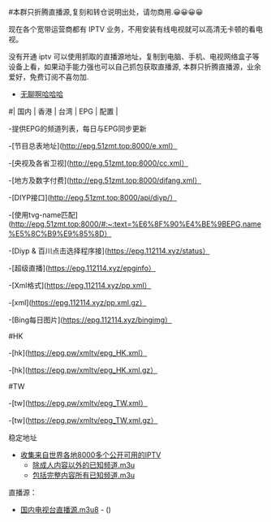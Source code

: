#本群只折腾直播源,复刻和转仓说明出处，请勿商用.😀😀😀😀

现在各个宽带运营商都有 IPTV 业务，不用安装有线电视就可以高清无卡顿的看电视。

没有开通 iptv 可以使用抓取的直播源地址，复制到电脑、手机、电视网络盒子等设备上看，如果动手能力强也可以自己抓包获取直播源, 本群只折腾直播源，业余爱好，免费订阅不喜勿加.

- [无聊啊哈哈哈](https://jq.qq.com/?_wv=1027&k=0C7nTzpv)


#| 国内 | 香港 | 台湾 | EPG | 配置 |



-提供EPG的频道列表，每日与EPG同步更新

-[节目总表地址](http://epg.51zmt.top:8000/e.xml）

-[央视及各省卫视](http://epg.51zmt.top:8000/cc.xml）

 -[地方及数字付费](http://epg.51zmt.top:8000/difang.xml）

-[DIYP接口](http://epg.51zmt.top:8000/api/diyp/）


-[使用tvg-name匹配](http://epg.51zmt.top:8000/#:~:text=%E6%8F%90%E4%BE%9BEPG,name%E5%8C%B9%E9%85%8D）


-[Diyp & 百川点击选择程序接](https://epg.112114.xyz/status）  

-[超级直播](https://epg.112114.xyz/epginfo）

-[Xml格式](https://epg.112114.xyz/pp.xml）

-[xml](https://epg.112114.xyz/pp.xml.gz）

-[Bing每日图片](https://epg.112114.xyz/bingimg）




#HK 


-[hk](https://epg.pw/xmltv/epg_HK.xml）

-[hk](https://epg.pw/xmltv/epg_HK.xml.gz）



#TW 

-[tw](https://epg.pw/xmltv/epg_TW.xml）

-[tw](https://epg.pw/xmltv/epg_TW.xml.gz）




稳定地址

- [收集来自世界各地8000多个公开可用的IPTV](https://github.com/iptv-org/iptv)
  - [除成人内容以外的已知频道.m3u](https://iptv-org.github.io/iptv/index.m3u)
  - [包括完整内容所有已知频道.m3u](https://iptv-org.github.io/iptv/index.nsfw.m3u)

直播源：
- [国内电视台直播源.m3u8](/国内电视台2023.m3u8) - ()

